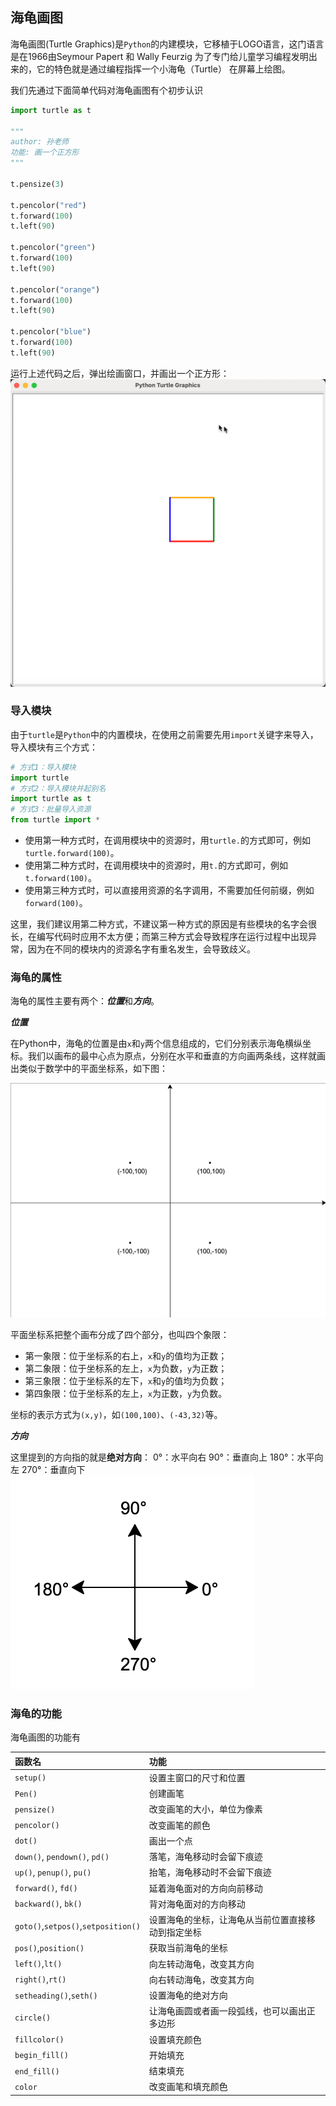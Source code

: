 ## 海龟画图

海龟画图(Turtle Graphics)是`Python`的内建模块，它移植于LOGO语言，这门语言是在1966由Seymour Papert 和 Wally Feurzig 为了专门给儿童学习编程发明出来的，它的特色就是通过编程指挥一个小海龟（Turtle） 在屏幕上绘图。

我们先通过下面简单代码对海龟画图有个初步认识

```Python
import turtle as t

"""
author: 孙老师
功能: 画一个正方形
"""

t.pensize(3)

t.pencolor("red")
t.forward(100)
t.left(90)

t.pencolor("green")
t.forward(100)
t.left(90)

t.pencolor("orange")
t.forward(100)
t.left(90)

t.pencolor("blue")
t.forward(100)
t.left(90)
```

运行上述代码之后，弹出绘画窗口，并画出一个正方形：
![sqare](./images/rectangle.png)

### 导入模块

由于`turtle`是`Python`中的内置模块，在使用之前需要先用`import`关键字来导入，导入模块有三个方式：

```Python
# 方式1：导入模块
import turtle
# 方式2：导入模块并起别名
import turtle as t
# 方式3：批量导入资源
from turtle import *
```

- 使用第一种方式时，在调用模块中的资源时，用`turtle.`的方式即可，例如`turtle.forward(100)`。
- 使用第二种方式时，在调用模块中的资源时，用`t.`的方式即可，例如`t.forward(100)`。
- 使用第三种方式时，可以直接用资源的名字调用，不需要加任何前缀，例如`forward(100)`。

这里，我们建议用第二种方式，不建议第一种方式的原因是有些模块的名字会很长，在编写代码时应用不太方便；而第三种方式会导致程序在运行过程中出现异常，因为在不同的模块内的资源名字有重名发生，会导致歧义。


### 海龟的属性

海龟的属性主要有两个：***位置***和***方向***。

***位置***

在Python中，海龟的位置是由`x`和`y`两个信息组成的，它们分别表示海龟横纵坐标。我们以画布的最中心点为原点，分别在水平和垂直的方向画两条线，这样就画出类似于数学中的平面坐标系，如下图：

![coord](./images/coord.png)

平面坐标系把整个画布分成了四个部分，也叫四个象限：
- 第一象限：位于坐标系的右上，`x`和`y`的值均为正数；
- 第二象限：位于坐标系的左上，`x`为负数，`y`为正数；
- 第三象限：位于坐标系的左下，`x`和`y`的值均为负数；
- 第四象限：位于坐标系的左上，`x`为正数，`y`为负数。

坐标的表示方式为`(x,y)`，如`(100,100)`、`(-43,32)`等。


***方向***

这里提到的方向指的就是**绝对方向**：
  0°：水平向右
 90°：垂直向上
180°：水平向左
270°：垂直向下
![direction](./images/direction.png)


### 海龟的功能

海龟画图的功能有

|函数名|功能|
|:-------------------|:-------------------------------------|
|`setup()`|设置主窗口的尺寸和位置|
|`Pen()`|创建画笔|
|`pensize()`|改变画笔的大小，单位为像素|
|`pencolor()`|改变画笔的颜色|
|`dot()`|画出一个点|
|`down()`, `pendown()`, `pd()`|落笔，海龟移动时会留下痕迹|
|`up()`, `penup()`, `pu()`|抬笔，海龟移动时不会留下痕迹|
|`forward()`, `fd()`|延着海龟面对的方向向前移动|
|`backward()`, `bk()`|背对海龟面对的方向移动|
|`goto()`,`setpos()`,`setposition()`|设置海龟的坐标，让海龟从当前位置直接移动到指定坐标|
|`pos()`,`position()`|获取当前海龟的坐标|
|`left()`,`lt()`|向左转动海龟，改变其方向|
|`right()`,`rt()`|向右转动海龟，改变其方向|
|`setheading()`,`seth()`|设置海龟的绝对方向|
|`circle()`|让海龟画圆或者画一段弧线，也可以画出正多边形|
|`fillcolor()`|设置填充颜色|
|`begin_fill()`|开始填充|
|`end_fill()`|结束填充|
|`color`|改变画笔和填充颜色|